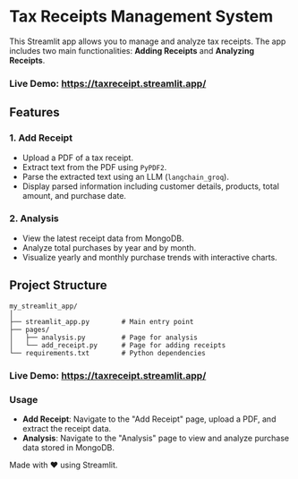 # Tax Receipts Management System

This Streamlit app allows you to manage and analyze tax receipts. The app includes two main functionalities: **Adding Receipts** and **Analyzing Receipts**.

### Live Demo: https://taxreceipt.streamlit.app/


## Features

### 1. Add Receipt
- Upload a PDF of a tax receipt.
- Extract text from the PDF using `PyPDF2`.
- Parse the extracted text using an LLM (`langchain_groq`).
- Display parsed information including customer details, products, total amount, and purchase date.

### 2. Analysis
- View the latest receipt data from MongoDB.
- Analyze total purchases by year and by month.
- Visualize yearly and monthly purchase trends with interactive charts.

## Project Structure

```
my_streamlit_app/
│
├── streamlit_app.py        # Main entry point
├── pages/
│   ├── analysis.py         # Page for analysis
│   └── add_receipt.py      # Page for adding receipts
└── requirements.txt        # Python dependencies
```

### Live Demo: https://taxreceipt.streamlit.app/

### Usage

- **Add Receipt**: Navigate to the "Add Receipt" page, upload a PDF, and extract the receipt data.
- **Analysis**: Navigate to the "Analysis" page to view and analyze purchase data stored in MongoDB.


Made with ❤️ using Streamlit.

